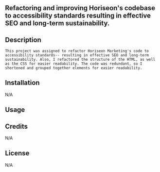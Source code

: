 # <horiseon-refactor-accessible>


## Refactoring and improving Horiseon's codebase to accessibility standards resulting in effective SEO and long-term sustainability.

## Description
    This project was assigned to refactor Horiseon Marketing's code to accessibility standards-- resulting in effective SEO and long-term sustainability. Also, I refactored the structure of the HTML, as well as the CSS for easier readability. The code was redundant, so I shortened and grouped together elements for easier readability.

## Installation

N/A

## Usage



## Credits

N/A

## License

N/A
